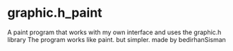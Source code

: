 # graphic.h_paint
A paint program that works with my own interface and uses the graphic.h library The program works like paint. but simpler.  made by bedirhanSisman

